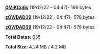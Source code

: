 [**0MiKCg6s**](/data/0MiKCg6s.txt) (19/12/22 - 04:47)- 166 bytes

[**zQWDAD39**](/data/zQWDAD39.txt) (19/12/22 - 04:47)- 578 bytes

[**zQWDAD39**](/data/zQWDAD39.txt) (19/12/22 - 04:47)- 578 bytes

**Total Datas**: 635

**Total Size**: 4.24 MB / 4.2 MB